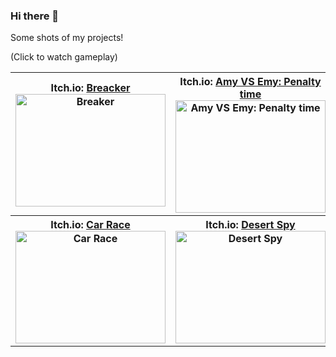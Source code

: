 ### Hi there 👋

Some shots of my projects!

(Click to watch gameplay)

<table>
  <tr>
    <th>
     <label>
     Itch.io: <a href = "https://nijisan.itch.io/breaker">Breacker</a>
     <div>
     <a href="http://www.youtube.com/watch?feature=player_embedded&v=qX8eav60JEg "target="_blank" >
     <img src="http://img.youtube.com/vi/qX8eav60JEg/0.jpg" alt="Breaker" width="240" height="180" />
     </a>
     </div>
     </label>
    </th>
    <th>
     <label>  
     Itch.io: <a href = "https://nijisan.itch.io/amy-vs-emy-penalty-time">Amy VS Emy: Penalty time</a>
     <div>
     <a href="http://www.youtube.com/watch?feature=player_embedded&v=TNuG5q3nk54 "target="_blank" >
     <img src="http://img.youtube.com/vi/TNuG5q3nk54/0.jpg" alt="Amy VS Emy: Penalty time" width="240" height="180" />
     </a> 
     </div>
     </label>
    </th>
     <th>
     <label>  
     Itch.io: <a href = "https://nijisan.itch.io/car-race">Ninja Cat</a>
     <div>
     <a href="http://www.youtube.com/watch?feature=player_embedded&v=ENy9wMXQCPE "target="_blank" >
     <img src="http://img.youtube.com/vi/ENy9wMXQCPE/0.jpg" alt="Ninja Cat" width="240" height="180" />
     </a> 
     </div>
     </label>
    </th>
  </tr>
  <tr>
     <th>
     <label>  
     Itch.io: <a href = "https://nijisan.itch.io/ninja-cat">Car Race</a>
     <div>
     <a href="http://www.youtube.com/watch?feature=player_embedded&v=Fx8e7wwSwFU "target="_blank" >
     <img src="http://img.youtube.com/vi/Fx8e7wwSwFU/0.jpg" alt="Car Race" width="240" height="180" />
     </a> 
     </div>
     </label>
    </th>
    <th>
     <label>  
     Itch.io: <a href = "https://nijisan.itch.io/desert-spy">Desert Spy</a>
     <div>
     <a href="http://www.youtube.com/watch?feature=player_embedded&v=zrJfLViovUw "target="_blank" >
     <img src="http://img.youtube.com/vi/zrJfLViovUw/0.jpg" alt="Desert Spy" width="240" height="180" />
     </a> 
     </div>
     </label>
    </th>
        <th>
     <label>  
     Google Play: <a href = "https://play.google.com/store/apps/details?id=org.sabgames.mergebattle">Merge Battle</a>
     <div>
     <a href="http://www.youtube.com/watch?feature=player_embedded&v=fcPAbgpD-aY "target="_blank" >
     <img src="http://img.youtube.com/vi/fcPAbgpD-aY/0.jpg" alt="Merge Battle" width="240" height="180" />
     </a> 
     </div>
     </label>
    </th>
  </tr>
</table>
